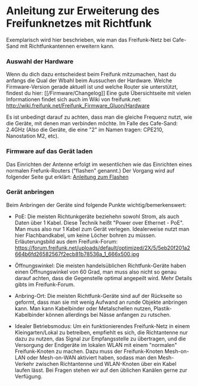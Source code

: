 # Anleitung zur Erweiterung des Freifunknetzes mit Richtfunk

Exemplarisch wird hier beschrieben, wie man das Freifunk-Netz bei Cafe-Sand mit Richtfunkantennen erweitern kann.

### Auswahl der Hardware
Wenn du dich dazu entscheidest beim Freifunk mitzumachen, hast du anfangs die Qual der Wbahl beim Aussuchen der Hardware. 
Welche Firmware-Version gerade aktuell ist und welche Router sie unterstützt, findest du hier: [[/Firmware/Changelog]]
Eine gute Übersichtseite mit vielen Informationen findet sich auch im Wiki von freifunk.net: http://wiki.freifunk.net/Freifunk_Firmware_Gluon/Hardware

Es ist unbedingt darauf zu achten, dass man die gleiche Frequenz nutzt, wie die Geräte, mit denen man verbinden möchte. Im Falle des Cafe-Sand: 2.4GHz  (Also die Geräte, die eine "2" im Namen tragen: CPE210, Nanostation M2, etc).

### Firmware auf das Gerät laden
Das Einrichten der Antenne erfolgt im wesentlichen wie das Einrichten eines normalen Frefunk-Routers ("flashen" genannt.)
Der Vorgang wird auf folgender Seite gut erklärt: 
[Anleitung zum Flashen](https://wiki.bremen.freifunk.net/Anleitungen/Firmware/Flashen)


### Gerät anbringen
Beim Anbringen der Geräte sind folgende Punkte wichtig/bemerkenswert: 
* PoE: Die meisten Richtunkgeräte beziehehn sowohl Strom, als auch Daten über 1 Kabel. Diese Technik heißt "Power over Ethernet - PoE". Man muss also nur 1 Kabel zum Gerät verlegen. Idealerweise nutzt man hier Flachbandkabel, um keine Löcher bohren zu müssen. 
Erläuterungsbild aus dem Freifunk-Forum:
https://forum.freifunk.net/uploads/default/optimized/2X/5/5eb20f201a2664b6fd26582567f2ecb81b78536a_1_666x500.jpg

* Öffnungswinkel: Die meisten handelsüblichen Richtfunk-Geräte haben einen Öffnungswinkel von 60 Grad, man muss also nicht so genau darauf achten, dass die Gegenstelle optimal angepeilt wird. Mehr Details gibts im Freifunk-Forum.

* Anbring-Ort: Die meisten Richtfunk-Geräte sind auf der Rückseite so geformt, dass man sie mit wenig Aufwand an runde Objekte anbringen kann. Man kann Kabelbinder oder Metalschellen nutzen, Plastik-Kabelbinder können allerdings bei Nässe anfangen zu rutschen.

* Idealer Betriebsmodus: Um ein funktionierendes Freifunk-Netz in einem Kleingarten/Lokal zu betreiben, empfiehlt es sich, die Richtantenne nur dazu zu nutzen, das Signal zur Empfangsstelle zu übertragen, und die Versorgung der Endgeräte im lokalen WLAN mit einem "normalen" Freifunk-Knoten zu machen. Dazu muss der Freifunk-Knoten Mesh-on-LAN oder Mesh-on-WAN aktiviert haben, sodass man den Mesh-Verkehr zwischen Richtantenne und WLAN-Knoten über ein Kabel laufen lässt. Bei Fragen stehen wir auf den üblichen Kanälen gerne zur Verfügung.



